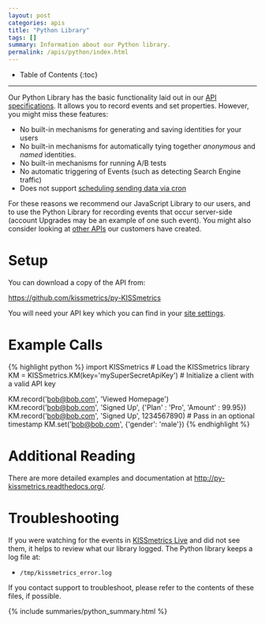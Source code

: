 ```yaml
---
layout: post
categories: apis
title: "Python Library"
tags: []
summary: Information about our Python library.
permalink: /apis/python/index.html
---
```

* Table of Contents
{:toc}
* * *

Our Python Library has the basic functionality laid out in our [API specifications][specs]. It allows you to record events and set properties. However, you might miss these features:

* No built-in mechanisms for generating and saving identities for your users
* No built-in mechanisms for automatically tying together *anonymous* and *named* identities.
* No built-in mechanisms for running A/B tests
* No automatic triggering of Events (such as detecting Search Engine traffic)
* Does not support [scheduling sending data via cron][cron]

For these reasons we recommend our JavaScript Library to our users, and to use the Python Library for recording events that occur server-side (account Upgrades may be an example of one such event). You might also consider looking at [other APIs][other] our customers have created.

# Setup

You can download a copy of the API from:

<https://github.com/kissmetrics/py-KISSmetrics>

You will need your API key which you can find in your [site settings][site-settings].

# Example Calls

{% highlight python %}
import KISSmetrics  # Load the KISSmetrics library
KM = KISSmetrics.KM(key='mySuperSecretApiKey')  # Initialize a client with a valid API key

KM.record('bob@bob.com', 'Viewed Homepage')
KM.record('bob@bob.com', 'Signed Up', {'Plan' : 'Pro', 'Amount' : 99.95})
KM.record('bob@bob.com', 'Signed Up', 1234567890)  # Pass in an optional timestamp
KM.set('bob@bob.com', {'gender': 'male'})
{% endhighlight %}

# Additional Reading

There are more detailed examples and documentation at <http://py-kissmetrics.readthedocs.org/>.

# Troubleshooting

If you were watching for the events in [KISSmetrics Live][live] and did not see them, it helps to review what our library logged. The Python library keeps a log file at:

* `/tmp/kissmetrics_error.log`

If you contact support to troubleshoot, please refer to the contents of these files, if possible.

{% include summaries/python_summary.html %}

[specs]: /apis/specifications
[identity]: /getting-started/understanding-identities
[other]: /apis/other
[cron]: /apis/cron
[site-settings]:https://app.kissmetrics.com/settings
[live]: /tools/live
